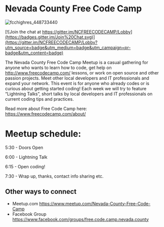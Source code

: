 # Nevada County Free Code Camp

![fcchighres_448733440](https://user-images.githubusercontent.com/3662109/35031340-588d4c68-fb17-11e7-8dc3-83de48b66081.jpeg)

[![Join the chat at https://gitter.im/NCFREECODECAMP/Lobby](https://badges.gitter.im/Join%20Chat.svg)](https://gitter.im/NCFREECODECAMP/Lobby?utm_source=badge&utm_medium=badge&utm_campaign=pr-badge&utm_content=badge)

The Nevada County Free Code Camp Meetup is a casual gathering for anyone who wants to learn how to code, get help on http://www.freecodecamp.com/ lessons, or work on open source and other passion projects. Meet other local developers and IT professionals and expand your network. This event is for anyone who already codes or is curious about getting started coding! Each week we will try to feature “Lightning Talks”, short talks by local developers and IT professionals on current coding tips and practices.

Read more about Free Code Camp here: https://www.freecodecamp.com/about/

# Meetup schedule:

5:30 - Doors Open

6:00 - Lightning Talk

6:15 - Open coding!

7:30 - Wrap up, thanks, contact info sharing etc.

## Other ways to connect
- Meetup.com https://www.meetup.com/Nevada-County-Free-Code-Camp 
- Facebook Group https://www.facebook.com/groups/free.code.camp.nevada.county
